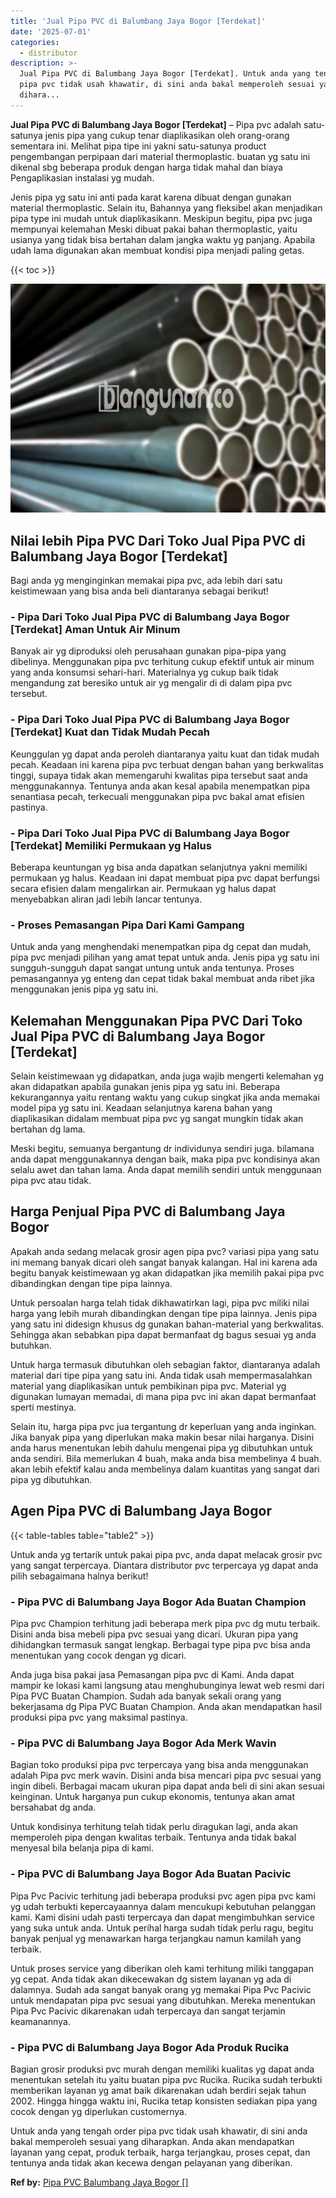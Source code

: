 ```yaml
---
title: 'Jual Pipa PVC di Balumbang Jaya Bogor [Terdekat]'
date: '2025-07-01'
categories:
  - distributor
description: >-
  Jual Pipa PVC di Balumbang Jaya Bogor [Terdekat]. Untuk anda yang tengah order
  pipa pvc tidak usah khawatir, di sini anda bakal memperoleh sesuai yang
  dihara...
---
```


**Jual Pipa PVC di Balumbang Jaya Bogor \[Terdekat\]** – Pipa pvc adalah satu-satunya jenis pipa yang cukup tenar diaplikasikan oleh orang-orang sementara ini. Melihat pipa tipe ini yakni satu-satunya product pengembangan perpipaan dari material thermoplastic. buatan yg satu ini dikenal sbg beberapa produk dengan harga tidak mahal dan biaya Pengaplikasian instalasi yg mudah.

Jenis pipa yg satu ini anti pada karat karena dibuat dengan gunakan material thermoplastic. Selain itu, Bahannya yang fleksibel akan menjadikan pipa type ini mudah untuk diaplikasikann. Meskipun begitu, pipa pvc juga mempunyai kelemahan Meski dibuat pakai bahan thermoplastic, yaitu usianya yang tidak bisa bertahan dalam jangka waktu yg panjang. Apabila udah lama digunakan akan membuat kondisi pipa menjadi paling getas.

{{< toc >}}

![Jual Pipa PVC di Balumbang Jaya Bogor [Terdekat]](/images/jaul-pipa-pvc-37.png)

## Nilai lebih Pipa PVC Dari Toko Jual Pipa PVC di Balumbang Jaya Bogor \[Terdekat\]

Bagi anda yg menginginkan memakai pipa pvc, ada lebih dari satu keistimewaan yang bisa anda beli diantaranya sebagai berikut!

### \- Pipa Dari Toko Jual Pipa PVC di Balumbang Jaya Bogor \[Terdekat\] Aman Untuk Air Minum

Banyak air yg diproduksi oleh perusahaan gunakan pipa-pipa yang dibelinya. Menggunakan pipa pvc terhitung cukup efektif untuk air minum yang anda konsumsi sehari-hari. Materialnya yg cukup baik tidak mengandung zat beresiko untuk air yg mengalir di di dalam pipa pvc tersebut.

### \- Pipa Dari Toko Jual Pipa PVC di Balumbang Jaya Bogor \[Terdekat\] Kuat dan Tidak Mudah Pecah

Keunggulan yg dapat anda peroleh diantaranya yaitu kuat dan tidak mudah pecah. Keadaan ini karena pipa pvc terbuat dengan bahan yang berkwalitas tinggi, supaya tidak akan memengaruhi kwalitas pipa tersebut saat anda menggunakannya. Tentunya anda akan kesal apabila menempatkan pipa senantiasa pecah, terkecuali menggunakan pipa pvc bakal amat efisien pastinya.

### \- Pipa Dari Toko Jual Pipa PVC di Balumbang Jaya Bogor \[Terdekat\] Memiliki Permukaan yg Halus

Beberapa keuntungan yg bisa anda dapatkan selanjutnya yakni memiliki permukaan yg halus. Keadaan ini dapat membuat pipa pvc dapat berfungsi secara efisien dalam mengalirkan air. Permukaan yg halus dapat menyebabkan aliran jadi lebih lancar tentunya.

### \- Proses Pemasangan Pipa Dari Kami Gampang

Untuk anda yang menghendaki menempatkan pipa dg cepat dan mudah, pipa pvc menjadi pilihan yang amat tepat untuk anda. Jenis pipa yg satu ini sungguh-sungguh dapat sangat untung untuk anda tentunya. Proses pemasangannya yg enteng dan cepat tidak bakal membuat anda ribet jika menggunakan jenis pipa yg satu ini.

## Kelemahan Menggunakan Pipa PVC Dari Toko Jual Pipa PVC di Balumbang Jaya Bogor \[Terdekat\]

Selain keistimewaan yg didapatkan, anda juga wajib mengerti kelemahan yg akan didapatkan apabila gunakan jenis pipa yg satu ini. Beberapa kekurangannya yaitu rentang waktu yang cukup singkat jika anda memakai model pipa yg satu ini. Keadaan selanjutnya karena bahan yang diaplikasikan didalam membuat pipa pvc yg sangat mungkin tidak akan bertahan dg lama.

Meski begitu, semuanya bergantung dr individunya sendiri juga. bilamana anda dapat menggunakannya dengan baik, maka pipa pvc kondisinya akan selalu awet dan tahan lama. Anda dapat memilih sendiri untuk menggunaan pipa pvc atau tidak.

## Harga Penjual Pipa PVC di Balumbang Jaya Bogor

Apakah anda sedang melacak grosir agen pipa pvc? variasi pipa yang satu ini memang banyak dicari oleh sangat banyak kalangan. Hal ini karena ada begitu banyak keistimewaan yg akan didapatkan jika memilih pakai pipa pvc dibandingkan dengan tipe pipa lainnya.

Untuk persoalan harga telah tidak dikhawatirkan lagi, pipa pvc miliki nilai harga yang lebih murah dibandingkan dengan tipe pipa lainnya. Jenis pipa yang satu ini didesign khusus dg gunakan bahan-material yang berkwalitas. Sehingga akan sebabkan pipa dapat bermanfaat dg bagus sesuai yg anda butuhkan.

Untuk harga termasuk dibutuhkan oleh sebagian faktor, diantaranya adalah material dari tipe pipa yang satu ini. Anda tidak usah mempermasalahkan material yang diaplikasikan untuk pembikinan pipa pvc. Material yg digunakan lumayan memadai, di mana pipa pvc ini akan dapat bermanfaat sperti mestinya.

Selain itu, harga pipa pvc jua tergantung dr keperluan yang anda inginkan. Jika banyak pipa yang diperlukan maka makin besar nilai harganya. Disini anda harus menentukan lebih dahulu mengenai pipa yg dibutuhkan untuk anda sendiri. Bila memerlukan 4 buah, maka anda bisa membelinya 4 buah. akan lebih efektif kalau anda membelinya dalam kuantitas yang sangat dari pipa yg dibutuhkan.

## Agen Pipa PVC di Balumbang Jaya Bogor

{{< table-tables table="table2" >}}

Untuk anda yg tertarik untuk pakai pipa pvc, anda dapat melacak grosir pvc yang sangat terpercaya. Diantara distributor pvc terpercaya yg dapat anda pilih sebagaimana halnya berikut!

### \- Pipa PVC di Balumbang Jaya Bogor Ada Buatan Champion

Pipa pvc Champion terhitung jadi beberapa merk pipa pvc dg mutu terbaik. Disini anda bisa mebeli pipa pvc sesuai yang dicari. Ukuran pipa yang dihidangkan termasuk sangat lengkap. Berbagai type pipa pvc bisa anda menentukan yang cocok dengan yg dicari.

Anda juga bisa pakai jasa Pemasangan pipa pvc di Kami. Anda dapat mampir ke lokasi kami langsung atau menghubunginya lewat web resmi dari Pipa PVC Buatan Champion. Sudah ada banyak sekali orang yang bekerjasama dg Pipa PVC Buatan Champion. Anda akan mendapatkan hasil produksi pipa pvc yang maksimal pastinya.

### \- Pipa PVC di Balumbang Jaya Bogor Ada Merk Wavin

Bagian toko produksi pipa pvc terpercaya yang bisa anda menggunakan adalah Pipa pvc merk wavin. Disini anda bisa mencari pipa pvc sesuai yang ingin dibeli. Berbagai macam ukuran pipa dapat anda beli di sini akan sesuai keinginan. Untuk harganya pun cukup ekonomis, tentunya akan amat bersahabat dg anda.

Untuk kondisinya terhitung telah tidak perlu diragukan lagi, anda akan memperoleh pipa dengan kwalitas terbaik. Tentunya anda tidak bakal menyesal bila belanja pipa di kami.

### \- Pipa PVC di Balumbang Jaya Bogor Ada Buatan Pacivic

Pipa Pvc Pacivic terhitung jadi beberapa produksi pvc agen pipa pvc kami yg udah terbukti kepercayaannya dalam mencukupi kebutuhan pelanggan kami. Kami disini udah pasti terpercaya dan dapat mengimbuhkan service yang suka untuk anda. Untuk perihal harga sudah tidak perlu ragu, begitu banyak penjual yg menawarkan harga terjangkau namun kamilah yang terbaik.

Untuk proses service yang diberikan oleh kami terhitung miliki tanggapan yg cepat. Anda tidak akan dikecewakan dg sistem layanan yg ada di dalamnya. Sudah ada sangat banyak orang yg memakai Pipa Pvc Pacivic untuk mendapatan pipa pvc sesuai yang dibutuhkan. Mereka menentukan Pipa Pvc Pacivic dikarenakan udah terpercaya dan sangat terjamin keamanannya.

### \- Pipa PVC di Balumbang Jaya Bogor Ada Produk Rucika

Bagian grosir produksi pvc murah dengan memiliki kualitas yg dapat anda menentukan setelah itu yaitu buatan pipa pvc Rucika. Rucika sudah terbukti memberikan layanan yg amat baik dikarenakan udah berdiri sejak tahun 2002. Hingga hingga waktu ini, Rucika tetap konsisten sediakan pipa yang cocok dengan yg diperlukan customernya.

Untuk anda yang tengah order pipa pvc tidak usah khawatir, di sini anda bakal memperoleh sesuai yang diharapkan. Anda akan mendapatkan layanan yang cepat, produk terbaik, harga terjangkau, proses cepat, dan tentunya anda tidak akan kecewa dengan pelayanan yang diberikan.

**Ref by:** [Pipa PVC Balumbang Jaya Bogor []](https://id.wikipedia.org/wiki/Pipa)
